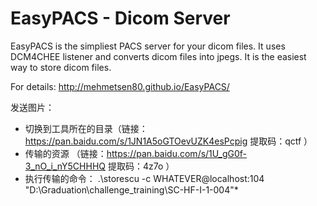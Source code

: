 EasyPACS - Dicom Server
=======================

EasyPACS is the simpliest PACS server for your dicom files. It uses DCM4CHEE listener and converts dicom files into jpegs. It is the easiest way to store dicom files.

For details:  http://mehmetsen80.github.io/EasyPACS/ 

发送图片：
 - 切换到工具所在的目录（链接：https://pan.baidu.com/s/1JN1A5oGTOevUZK4esPcpig 
              提取码：qctf ）
 - 传输的资源 （链接：https://pan.baidu.com/s/1U_gG0f-3_nO_i_nY5CHHHQ 
          提取码：4z7o ）
 - 执行传输的命令： .\storescu -c WHATEVER@localhost:104 "D:\Graduation\challenge_training\SC-HF-I-1-004"\*